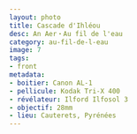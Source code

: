 ```yaml
---
layout: photo
title: Cascade d'Ihléou
desc: An Aer・Au fil de l'eau
category: au-fil-de-l-eau
image: 7
tags:
- front
metadata:
- boitier: Canon AL-1
- pellicule: Kodak Tri-X 400
- révélateur: Ilford Ilfosol 3
- objectif: 28mm
- lieu: Cauterets, Pyrénées
---
```

